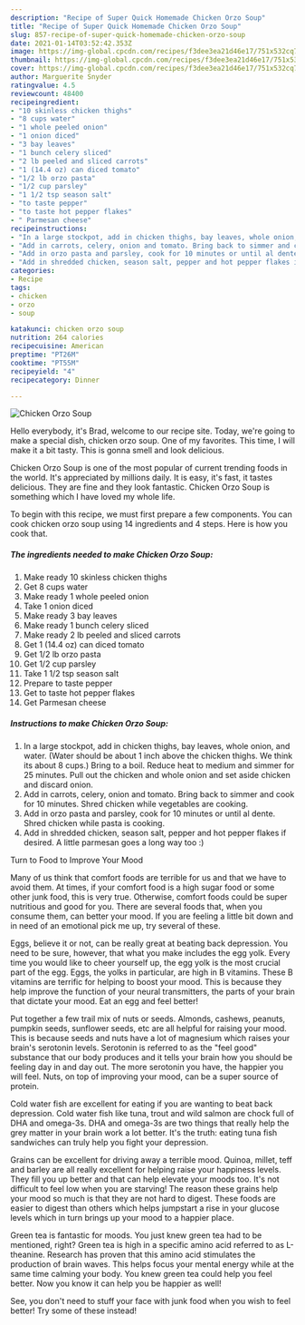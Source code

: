 ```yaml
---
description: "Recipe of Super Quick Homemade Chicken Orzo Soup"
title: "Recipe of Super Quick Homemade Chicken Orzo Soup"
slug: 857-recipe-of-super-quick-homemade-chicken-orzo-soup
date: 2021-01-14T03:52:42.353Z
image: https://img-global.cpcdn.com/recipes/f3dee3ea21d46e17/751x532cq70/chicken-orzo-soup-recipe-main-photo.jpg
thumbnail: https://img-global.cpcdn.com/recipes/f3dee3ea21d46e17/751x532cq70/chicken-orzo-soup-recipe-main-photo.jpg
cover: https://img-global.cpcdn.com/recipes/f3dee3ea21d46e17/751x532cq70/chicken-orzo-soup-recipe-main-photo.jpg
author: Marguerite Snyder
ratingvalue: 4.5
reviewcount: 48400
recipeingredient:
- "10 skinless chicken thighs"
- "8 cups water"
- "1 whole peeled onion"
- "1 onion diced"
- "3 bay leaves"
- "1 bunch celery sliced"
- "2 lb peeled and sliced carrots"
- "1 (14.4 oz) can diced tomato"
- "1/2 lb orzo pasta"
- "1/2 cup parsley"
- "1 1/2 tsp season salt"
- "to taste pepper"
- "to taste hot pepper flakes"
- " Parmesan cheese"
recipeinstructions:
- "In a large stockpot, add in chicken thighs, bay leaves, whole onion, and water. (Water should be about 1 inch above the chicken thighs. We think its about 8 cups.) Bring to a boil. Reduce heat to medium and simmer for 25 minutes. Pull out the chicken and whole onion and set aside chicken and discard onion."
- "Add in carrots, celery, onion and tomato. Bring back to simmer and cook for 10 minutes. Shred chicken while vegetables are cooking."
- "Add in orzo pasta and parsley, cook for 10 minutes or until al dente. Shred chicken while pasta is cooking."
- "Add in shredded chicken, season salt, pepper and hot pepper flakes if desired. A little parmesan goes a long way too :)"
categories:
- Recipe
tags:
- chicken
- orzo
- soup

katakunci: chicken orzo soup 
nutrition: 264 calories
recipecuisine: American
preptime: "PT26M"
cooktime: "PT55M"
recipeyield: "4"
recipecategory: Dinner

---
```



![Chicken Orzo Soup](https://img-global.cpcdn.com/recipes/f3dee3ea21d46e17/751x532cq70/chicken-orzo-soup-recipe-main-photo.jpg)

Hello everybody, it's Brad, welcome to our recipe site. Today, we're going to make a special dish, chicken orzo soup. One of my favorites. This time, I will make it a bit tasty. This is gonna smell and look delicious.



Chicken Orzo Soup is one of the most popular of current trending foods in the world. It's appreciated by millions daily. It is easy, it's fast, it tastes delicious. They are fine and they look fantastic. Chicken Orzo Soup is something which I have loved my whole life.


To begin with this recipe, we must first prepare a few components. You can cook chicken orzo soup using 14 ingredients and 4 steps. Here is how you cook that.

<!--inarticleads1-->

##### The ingredients needed to make Chicken Orzo Soup:

1. Make ready 10 skinless chicken thighs
1. Get 8 cups water
1. Make ready 1 whole peeled onion
1. Take 1 onion diced
1. Make ready 3 bay leaves
1. Make ready 1 bunch celery sliced
1. Make ready 2 lb peeled and sliced carrots
1. Get 1 (14.4 oz) can diced tomato
1. Get 1/2 lb orzo pasta
1. Get 1/2 cup parsley
1. Take 1 1/2 tsp season salt
1. Prepare to taste pepper
1. Get to taste hot pepper flakes
1. Get  Parmesan cheese




<!--inarticleads2-->

##### Instructions to make Chicken Orzo Soup:

1. In a large stockpot, add in chicken thighs, bay leaves, whole onion, and water. (Water should be about 1 inch above the chicken thighs. We think its about 8 cups.) Bring to a boil. Reduce heat to medium and simmer for 25 minutes. Pull out the chicken and whole onion and set aside chicken and discard onion.
1. Add in carrots, celery, onion and tomato. Bring back to simmer and cook for 10 minutes. Shred chicken while vegetables are cooking.
1. Add in orzo pasta and parsley, cook for 10 minutes or until al dente. Shred chicken while pasta is cooking.
1. Add in shredded chicken, season salt, pepper and hot pepper flakes if desired. A little parmesan goes a long way too :)




Turn to Food to Improve Your Mood


Many of us think that comfort foods are terrible for us and that we have to avoid them. At times, if your comfort food is a high sugar food or some other junk food, this is very true. Otherwise, comfort foods could be super nutritious and good for you. There are several foods that, when you consume them, can better your mood. If you are feeling a little bit down and in need of an emotional pick me up, try several of these.

Eggs, believe it or not, can be really great at beating back depression. You need to be sure, however, that what you make includes the egg yolk. Every time you would like to cheer yourself up, the egg yolk is the most crucial part of the egg. Eggs, the yolks in particular, are high in B vitamins. These B vitamins are terrific for helping to boost your mood. This is because they help improve the function of your neural transmitters, the parts of your brain that dictate your mood. Eat an egg and feel better!

Put together a few trail mix of nuts or seeds. Almonds, cashews, peanuts, pumpkin seeds, sunflower seeds, etc are all helpful for raising your mood. This is because seeds and nuts have a lot of magnesium which raises your brain's serotonin levels. Serotonin is referred to as the "feel good" substance that our body produces and it tells your brain how you should be feeling day in and day out. The more serotonin you have, the happier you will feel. Nuts, on top of improving your mood, can be a super source of protein.

Cold water fish are excellent for eating if you are wanting to beat back depression. Cold water fish like tuna, trout and wild salmon are chock full of DHA and omega-3s. DHA and omega-3s are two things that really help the grey matter in your brain work a lot better. It's the truth: eating tuna fish sandwiches can truly help you fight your depression. 

Grains can be excellent for driving away a terrible mood. Quinoa, millet, teff and barley are all really excellent for helping raise your happiness levels. They fill you up better and that can help elevate your moods too. It's not difficult to feel low when you are starving! The reason these grains help your mood so much is that they are not hard to digest. These foods are easier to digest than others which helps jumpstart a rise in your glucose levels which in turn brings up your mood to a happier place.

Green tea is fantastic for moods. You just knew green tea had to be mentioned, right? Green tea is high in a specific amino acid referred to as L-theanine. Research has proven that this amino acid stimulates the production of brain waves. This helps focus your mental energy while at the same time calming your body. You knew green tea could help you feel better. Now you know it can help you be happier as well!

See, you don't need to stuff your face with junk food when you wish to feel better! Try some of these instead!

